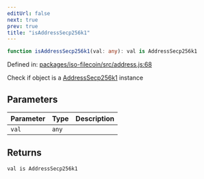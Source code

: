 ```yaml
---
editUrl: false
next: true
prev: true
title: "isAddressSecp256k1"
---
```


```ts
function isAddressSecp256k1(val: any): val is AddressSecp256k1
```

Defined in: [packages/iso-filecoin/src/address.js:68](https://github.com/hugomrdias/filecoin/blob/785c3411e0df74cabd3b2718e9d4a52c466ba914/packages/iso-filecoin/src/address.js#L68)

Check if object is a [AddressSecp256k1](../../../../../../../api/address/classes/addresssecp256k1) instance

## Parameters

| Parameter | Type | Description |
| ------ | ------ | ------ |
| `val` | `any` |  |

## Returns

`val is AddressSecp256k1`
